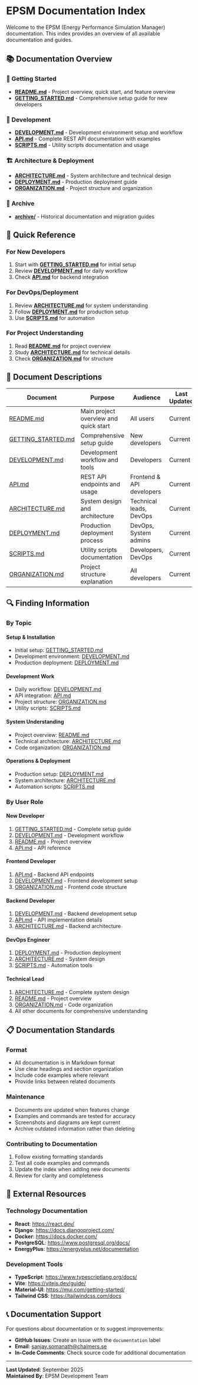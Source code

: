 # EPSM Documentation Index

Welcome to the EPSM (Energy Performance Simulation Manager) documentation. This index provides an overview of all available documentation and guides.

## 📚 Documentation Overview

### 🚀 Getting Started
- **[README.md](README.md)** - Project overview, quick start, and feature overview
- **[GETTING_STARTED.md](GETTING_STARTED.md)** - Comprehensive setup guide for new developers

### 🔧 Development
- **[DEVELOPMENT.md](DEVELOPMENT.md)** - Development environment setup and workflow
- **[API.md](API.md)** - Complete REST API documentation with examples
- **[SCRIPTS.md](SCRIPTS.md)** - Utility scripts documentation and usage

### 🏗️ Architecture & Deployment
- **[ARCHITECTURE.md](ARCHITECTURE.md)** - System architecture and technical design
- **[DEPLOYMENT.md](DEPLOYMENT.md)** - Production deployment guide
- **[ORGANIZATION.md](ORGANIZATION.md)** - Project structure and organization

### 📁 Archive
- **[archive/](archive/)** - Historical documentation and migration guides

## 🎯 Quick Reference

### For New Developers
1. Start with **[GETTING_STARTED.md](GETTING_STARTED.md)** for initial setup
2. Review **[DEVELOPMENT.md](DEVELOPMENT.md)** for daily workflow
3. Check **[API.md](API.md)** for backend integration

### For DevOps/Deployment
1. Review **[ARCHITECTURE.md](ARCHITECTURE.md)** for system understanding
2. Follow **[DEPLOYMENT.md](DEPLOYMENT.md)** for production setup
3. Use **[SCRIPTS.md](SCRIPTS.md)** for automation

### For Project Understanding
1. Read **[README.md](README.md)** for project overview
2. Study **[ARCHITECTURE.md](ARCHITECTURE.md)** for technical details
3. Check **[ORGANIZATION.md](ORGANIZATION.md)** for structure

## 📖 Document Descriptions

| Document | Purpose | Audience | Last Updated |
|----------|---------|----------|--------------|
| [README.md](README.md) | Main project overview and quick start | All users | Current |
| [GETTING_STARTED.md](GETTING_STARTED.md) | Comprehensive setup guide | New developers | Current |
| [DEVELOPMENT.md](DEVELOPMENT.md) | Development workflow and tools | Developers | Current |
| [API.md](API.md) | REST API endpoints and usage | Frontend & API developers | Current |
| [ARCHITECTURE.md](ARCHITECTURE.md) | System design and architecture | Technical leads, DevOps | Current |
| [DEPLOYMENT.md](DEPLOYMENT.md) | Production deployment process | DevOps, System admins | Current |
| [SCRIPTS.md](SCRIPTS.md) | Utility scripts documentation | Developers, DevOps | Current |
| [ORGANIZATION.md](ORGANIZATION.md) | Project structure explanation | All developers | Current |

## 🔍 Finding Information

### By Topic

#### **Setup & Installation**
- Initial setup: [GETTING_STARTED.md](GETTING_STARTED.md)
- Development environment: [DEVELOPMENT.md](DEVELOPMENT.md)
- Production deployment: [DEPLOYMENT.md](DEPLOYMENT.md)

#### **Development Work**
- Daily workflow: [DEVELOPMENT.md](DEVELOPMENT.md)
- API integration: [API.md](API.md)
- Project structure: [ORGANIZATION.md](ORGANIZATION.md)
- Utility scripts: [SCRIPTS.md](SCRIPTS.md)

#### **System Understanding**
- Project overview: [README.md](README.md)
- Technical architecture: [ARCHITECTURE.md](ARCHITECTURE.md)
- Code organization: [ORGANIZATION.md](ORGANIZATION.md)

#### **Operations & Deployment**
- Production setup: [DEPLOYMENT.md](DEPLOYMENT.md)
- System architecture: [ARCHITECTURE.md](ARCHITECTURE.md)
- Automation scripts: [SCRIPTS.md](SCRIPTS.md)

### By User Role

#### **New Developer**
1. [GETTING_STARTED.md](GETTING_STARTED.md) - Complete setup guide
2. [DEVELOPMENT.md](DEVELOPMENT.md) - Development workflow
3. [README.md](README.md) - Project overview
4. [API.md](API.md) - API reference

#### **Frontend Developer**
1. [API.md](API.md) - Backend API endpoints
2. [DEVELOPMENT.md](DEVELOPMENT.md) - Frontend development setup
3. [ORGANIZATION.md](ORGANIZATION.md) - Frontend code structure

#### **Backend Developer**
1. [DEVELOPMENT.md](DEVELOPMENT.md) - Backend development setup
2. [API.md](API.md) - API implementation details
3. [ARCHITECTURE.md](ARCHITECTURE.md) - Backend architecture

#### **DevOps Engineer**
1. [DEPLOYMENT.md](DEPLOYMENT.md) - Production deployment
2. [ARCHITECTURE.md](ARCHITECTURE.md) - System design
3. [SCRIPTS.md](SCRIPTS.md) - Automation tools

#### **Technical Lead**
1. [ARCHITECTURE.md](ARCHITECTURE.md) - Complete system design
2. [README.md](README.md) - Project overview
3. [ORGANIZATION.md](ORGANIZATION.md) - Code organization
4. All other documents for comprehensive understanding

## 📋 Documentation Standards

### Format
- All documentation is in Markdown format
- Use clear headings and section organization
- Include code examples where relevant
- Provide links between related documents

### Maintenance
- Documents are updated when features change
- Examples and commands are tested for accuracy
- Screenshots and diagrams are kept current
- Archive outdated information rather than deleting

### Contributing to Documentation
1. Follow existing formatting standards
2. Test all code examples and commands
3. Update the index when adding new documents
4. Review for clarity and completeness

## 🔗 External Resources

### Technology Documentation
- **React**: https://react.dev/
- **Django**: https://docs.djangoproject.com/
- **Docker**: https://docs.docker.com/
- **PostgreSQL**: https://www.postgresql.org/docs/
- **EnergyPlus**: https://energyplus.net/documentation

### Development Tools
- **TypeScript**: https://www.typescriptlang.org/docs/
- **Vite**: https://vitejs.dev/guide/
- **Material-UI**: https://mui.com/getting-started/
- **Tailwind CSS**: https://tailwindcss.com/docs

## 📞 Documentation Support

For questions about documentation or to suggest improvements:

- **GitHub Issues**: Create an issue with the `documentation` label
- **Email**: sanjay.somanath@chalmers.se
- **In-Code Comments**: Check source code for additional documentation

---

**Last Updated**: September 2025  
**Maintained By**: EPSM Development Team